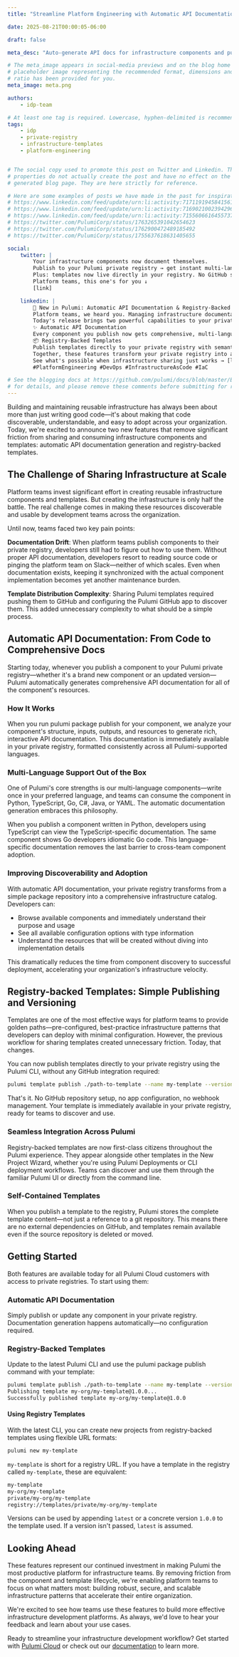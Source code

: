 ```yaml
---
title: "Streamline Platform Engineering with Automatic API Documentation and Registry-Backed Templates"

date: 2025-08-21T00:00:05-06:00

draft: false

meta_desc: "Auto-generate API docs for infrastructure components and publish templates directly to your private registry. No manual documentation or GitHub required."

# The meta_image appears in social-media previews and on the blog home page. A
# placeholder image representing the recommended format, dimensions and aspect
# ratio has been provided for you.
meta_image: meta.png

authors:
    - idp-team

# At least one tag is required. Lowercase, hyphen-delimited is recommended.
tags:
    - idp
    - private-registry
    - infrastructure-templates
    - platform-engineering


# The social copy used to promote this post on Twitter and Linkedin. These
# properties do not actually create the post and have no effect on the
# generated blog page. They are here strictly for reference.

# Here are some examples of posts we have made in the past for inspiration:
# https://www.linkedin.com/feed/update/urn:li:activity:7171191945841561601
# https://www.linkedin.com/feed/update/urn:li:activity:7169021002394296320
# https://www.linkedin.com/feed/update/urn:li:activity:7155606616455737345
# https://twitter.com/PulumiCorp/status/1763265391042654623
# https://twitter.com/PulumiCorp/status/1762900472489185492
# https://twitter.com/PulumiCorp/status/1755637618631405655

social:
    twitter: |
        Your infrastructure components now document themselves.
        Publish to your Pulumi private registry → get instant multi-language API docs.
        Plus: templates now live directly in your registry. No GitHub setup needed.
        Platform teams, this one's for you ↓ 
        [link]

    linkedin: |
        🚀 New in Pulumi: Automatic API Documentation & Registry-Backed Templates
        Platform teams, we heard you. Managing infrastructure documentation and template distribution shouldn't slow you down.
        Today's release brings two powerful capabilities to your private registry:
        ✨ Automatic API Documentation
        Every component you publish now gets comprehensive, multi-language API docs—automatically generated, always in sync. Your Python components show TypeScript developers TypeScript examples. No manual documentation needed.
        📦 Registry-Backed Templates
        Publish templates directly to your private registry with semantic versioning. No more GitHub repositories just for template distribution. One CLI command and your golden paths are available to every team.
        Together, these features transform your private registry into a complete infrastructure sharing platform. From discovery to deployment, your teams get the resources they need without the friction.
        See what's possible when infrastructure sharing just works → [link]
        #PlatformEngineering #DevOps #InfrastructureAsCode #IaC

# See the blogging docs at https://github.com/pulumi/docs/blob/master/BLOGGING.md
# for details, and please remove these comments before submitting for review.
---
```


Building and maintaining reusable infrastructure has always been about more than just writing good code—it's about making that code discoverable, understandable, and easy to adopt across your organization. Today, we're excited to announce two new features that remove significant friction from sharing and consuming infrastructure components and templates: automatic API documentation generation and registry-backed templates.

<!--more-->

## The Challenge of Sharing Infrastructure at Scale

Platform teams invest significant effort in creating reusable infrastructure components and templates. But creating the infrastructure is only half the battle. The real challenge comes in making these resources discoverable and usable by development teams across the organization.

Until now, teams faced two key pain points:

**Documentation Drift**: When platform teams publish components to their private registry, developers still had to figure out how to use them. Without proper API documentation, developers resort to reading source code or pinging the platform team on Slack—neither of which scales. Even when documentation exists, keeping it synchronized with the actual component implementation becomes yet another maintenance burden.

**Template Distribution Complexity**: Sharing Pulumi templates required pushing them to GitHub and configuring the Pulumi GitHub app to discover them. This added unnecessary complexity to what should be a simple process.

## Automatic API Documentation: From Code to Comprehensive Docs

Starting today, whenever you publish a component to your Pulumi private registry—whether it's a brand new component or an updated version—Pulumi automatically generates comprehensive API documentation for all of the component's resources.

### How It Works

When you run pulumi package publish for your component, we analyze your component's structure, inputs, outputs, and resources to generate rich, interactive API documentation. This documentation is immediately available in your private registry, formatted consistently across all Pulumi-supported languages.

### Multi-Language Support Out of the Box

One of Pulumi's core strengths is our multi-language components—write once in your preferred language, and teams can consume the component in Python, TypeScript, Go, C#, Java, or YAML. The automatic documentation generation embraces this philosophy.

When you publish a component written in Python, developers using TypeScript can view the TypeScript-specific documentation. The same component shows Go developers idiomatic Go code. This language-specific documentation removes the last barrier to cross-team component adoption.

### Improving Discoverability and Adoption

With automatic API documentation, your private registry transforms from a simple package repository into a comprehensive infrastructure catalog. Developers can:

* Browse available components and immediately understand their purpose and usage
* See all available configuration options with type information
* Understand the resources that will be created without diving into implementation details

This dramatically reduces the time from component discovery to successful deployment, accelerating your organization's infrastructure velocity.

## Registry-backed Templates: Simple Publishing and Versioning

Templates are one of the most effective ways for platform teams to provide golden paths—pre-configured, best-practice infrastructure patterns that developers can deploy with minimal configuration. However, the previous workflow for sharing templates created unnecessary friction. Today, that changes.

You can now publish templates directly to your private registry using the Pulumi CLI, without any GitHub integration required:

```bash
pulumi template publish ./path-to-template --name my-template --version 1.0.0
```

That's it. No GitHub repository setup, no app configuration, no webhook management. Your template is immediately available in your private registry, ready for teams to discover and use.

### Seamless Integration Across Pulumi

Registry-backed templates are now first-class citizens throughout the Pulumi experience. They appear alongside other templates in the New Project Wizard, whether you're using Pulumi Deployments or CLI deployment workflows. Teams can discover and use them through the familiar Pulumi UI or directly from the command line.

### Self-Contained Templates

When you publish a template to the registry, Pulumi stores the complete template content—not just a reference to a git repository. This means there are no external dependencies on GitHub, and templates remain available even if the source repository is deleted or moved.

## Getting Started

Both features are available today for all Pulumi Cloud customers with access to private registries. To start using them:

### Automatic API Documentation

Simply publish or update any component in your private registry. Documentation generation happens automatically—no configuration required.

### Registry-Backed Templates

Update to the latest Pulumi CLI and use the pulumi package publish command with your template:

```bash
pulumi template publish ./path-to-template --name my-template --version 1.0.0
Publishing template my-org/my-template@1.0.0...
Successfully published template my-org/my-template@1.0.0
```

#### Using Registry Templates

With the latest CLI, you can create new projects from registry-backed templates using flexible URL formats:

```bash
pulumi new my-template
```

`my-template` is short for a registry URL. If you have a template in the registry called `my-template`, these are equivalent:

```bash
my-template
my-org/my-template
private/my-org/my-template
registry://templates/private/my-org/my-template
```

Versions can be used by appending `latest` or a concrete version `1.0.0` to the template used. If a version isn't passed, `latest` is assumed.

## Looking Ahead

These features represent our continued investment in making Pulumi the most productive platform for infrastructure teams. By removing friction from the component and template lifecycle, we're enabling platform teams to focus on what matters most: building robust, secure, and scalable infrastructure patterns that accelerate their entire organization.

We're excited to see how teams use these features to build more effective infrastructure development platforms. As always, we'd love to hear your feedback and learn about your use cases.

Ready to streamline your infrastructure development workflow? Get started with [Pulumi Cloud](https://app.pulumi.com/signup) or check out our [documentation](/docs/idp/get-started/private-registry/) to learn more.
